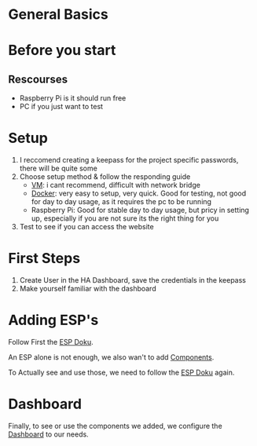 General Basics
===

# Before you start

## Rescourses
- Raspberry Pi is it should run free
- PC if you just want to test

# Setup

1. I reccomend creating a keepass for the project specific passwords, there will be quite some
2. Choose setup method & follow the responding guide
    - [VM](./setupVM.md): i cant recommend, difficult with network bridge
    - [Docker](./setupDocker.md): very easy to setup, very quick. Good for testing, not good for day to day usage, as it requires the pc to be running
    - Raspberry Pi: Good for stable day to day usage, but pricy in setting up, especially if you are not sure its the right thing for you
3. Test to see if you can access the website

# First Steps

1. Create User in the HA Dashboard, save the credentials in the keepass
2. Make yourself familiar with the dashboard


# Adding ESP's
Follow First the [ESP Doku](./espDoku.md).

An ESP alone is not enough, we also wan't to add [Components](./Components/componentsDoku.md).

To Actually see and use those, we need to follow the [ESP Doku](./espDoku.md) again.

# Dashboard
Finally, to see or use the components we added, we configure the [Dashboard](./dashboard.md) to our needs.